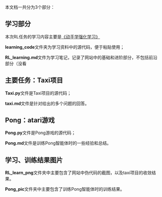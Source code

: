 本文档一共分为3个部分：

## 学习部分

本次RL任务的学习内容主要是[《动手学强化学习》](https://hrl.boyuai.com/)

**learning_code**文件夹为学习资料中的源代码，便于粘贴使用；

**RL_learning.md**文件为学习笔记，记录了网站中的基础和进阶部分，不包括前沿部分（没看

## 主要任务：Taxi项目

**Taxi.py**文件是Taxi项目的源代码；

**taxi.md**文件是针对给出的多个问题的回答。

## Pong：atari游戏

**Pong.py**文件是Pong游戏的源代码；

**Pong.md**文件是训练Pong智能体时的一些经验和总结。

## 学习、训练结果图片

**RL_learn_png**文件夹中主要包含了网站中伪代码的截图，以及taxi项目的收敛结果。

**Pong_pic**文件夹中主要包含了训练Pong智能体时的训练结果。